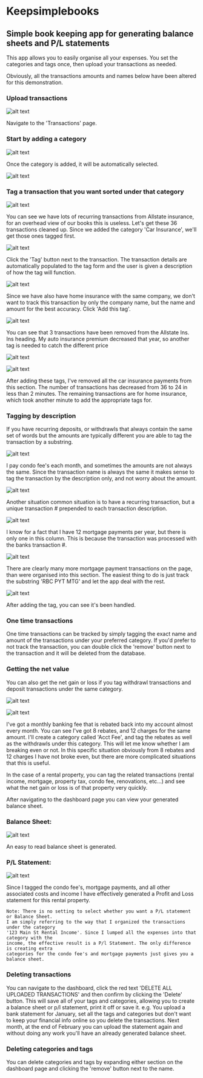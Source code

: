 # Keepsimplebooks
## Simple book keeping app for generating balance sheets and P/L statements

This app allows you to easily organise all your expenses. You set the categories and tags once, then upload your transactions as needed.

Obviously, all the transactions amounts and names below have been altered for this demonstration.

### Upload transactions
![alt text](howto/upload.png)

Navigate to the 'Transactions' page.

### Start by adding a category
![alt text](howto/addcategory.png)

Once the category is added, it will be automatically selected.

![alt text](howto/category.png)


### Tag a transaction that you want sorted under that category
![alt text](howto/transactions.png)

You can see we have lots of recurring transactions from Allstate insurance, for an overhead view of our books this is useless. Let's get these 36
transactions cleaned up.
Since we added the category 'Car Insurance', we'll get those ones tagged first.

![alt text](howto/tagautoins.png)

Click the 'Tag' button next to the transaction.
The transaction details are automatically populated to the tag form and the user is given a description of how the tag will function.

![alt text](howto/tagged.png)

Since we have also have home insurance with the same company, we don't want to track this transaction by only the company name, but the name and
amount for the best accuracy.
Click 'Add this tag'.

![alt text](howto/firsttag.png)

You can see that 3 transactions have been removed from the Allstate Ins. Ins heading.
My auto insurance premium decreased that year, so another tag is needed to catch the different price

![alt text](howto/autoinstag2.png)

![alt text](howto/allstatesectiontagged.png)

After adding these tags, I've removed all the car insurance payments from this section. The number of transactions has decreased from 36 to 24 in
less than 2 minutes. The remaining transactions are for home insurance, which took another minute to add the appropriate tags for.

### Tagging by description
If you have recurring deposits, or withdrawls that always contain the same set of words but the amounts are typically different you are able to tag
the transaction by a substring.

![alt text](howto/condofee1.png)

I pay condo fee's each month, and sometimes the amounts are not always the same. Since the transaction name is always the same
it makes sense to tag the transaction by the description only, and not worry about the amount.

![alt text](howto/condofee2.png)


Another situation common situation is to have a recurring transaction, but a unique transaction # prepended to each transaction description.

![alt text](howto/mtgpmt.png)

I know for a fact that I have 12 mortgage payments per year, but there is only one in this column. This is because the transaction was processed with the
banks transaction #.

![alt text](howto/mtgpmtall.png)

There are clearly many more mortgage payment transactions on the page, than were organised into this section. The easiest thing to do is just track the
substring 'RBC PYT MTG' and let the app deal with the rest.

![alt text](howto/mtgpmttagged.png)

After adding the tag, you can see it's been handled.

### One time transactions
One time transactions can be tracked by simply tagging the exact name and amount of the transactions under your preferred category.
If you'd prefer to not track the transaction, you can double click the 'remove' button next to the transaction and it will be deleted from the database.

### Getting the net value
You can also get the net gain or loss if you tag withdrawl transactions and deposit transactions under the same category.

![alt text](howto/acctbalrebate.png)

![alt text](howto/monthlyacctfee.png)

I've got a monthly banking fee that is rebated back into my account almost every month. You can see I've got 8 rebates, and 12 charges for the same amount.
I'll create a category called 'Acct Fee', and tag the rebates as well as the withdrawls under this category. This will let me know whether
I am breaking even or not. In this specific situation obviously from 8 rebates and 12 charges I have not broke even, but there are more complicated
situations that this is useful.

In the case of a rental property, you can tag the related transactions (rental income, mortgage, property tax, condo fee, renovations, etc...) and
see what the net gain or loss is of that property very quickly.

After navigating to the dashboard page you can view your generated balance sheet.

### Balance Sheet:
![alt text](howto/balancesheet.png)

An easy to read balance sheet is generated.

### P/L Statement:
![alt text](howto/plstatement.png)

Since I tagged the condo fee's, mortgage payments, and all other associated costs and income I have effectively generated a Profit and Loss statement
for this rental property.

```
Note: There is no setting to select whether you want a P/L statement or Balance Sheet.
I am simply referring to the way that I organized the transactions under the category
'123 Main St Rental Income'. Since I lumped all the expenses into that category with the
income, the effective result is a P/l Statement. The only difference is creating extra
categories for the condo fee's and mortgage payments just gives you a balance sheet.
```

### Deleting transactions
You can navigate to the dashboard, click the red text 'DELETE ALL UPLOADED TRANSACTIONS' and then confirm by clicking the 'Delete' button.
This will save all of your tags and categories, allowing you to create a balance sheet or p/l statement, print it off or save it.
e.g.
You upload a bank statement for January, set all the tags and categories but don't want to keep your financial info online so you delete the transactions.
Next month, at the end of February you can upload the statement again and without doing any work you'll have an already generated balance sheet.

### Deleting categories and tags
You can delete categories and tags by expanding either section on the dashboard page and clicking the 'remove' button next to the name.
